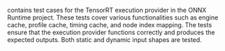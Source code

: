contains test cases for the TensorRT execution provider in the ONNX Runtime project. These tests cover various functionalities such as engine cache, profile cache, timing cache, and node index mapping. The tests ensure that the execution provider functions correctly and produces the expected outputs. Both static and dynamic input shapes are tested.